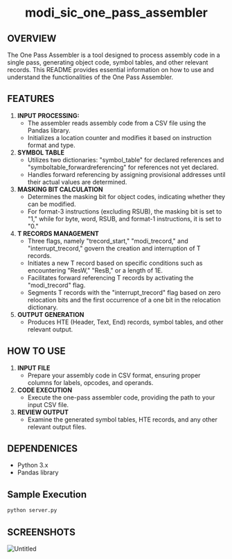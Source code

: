 <h1 align="center">modi_sic_one_pass_assembler</h1>

## OVERVIEW
  The One Pass Assembler is a tool designed to process assembly code in a single pass, generating object code, symbol tables, and other relevant records. This README provides essential information on how to use and understand the functionalities of the One Pass Assembler.

## FEATURES
1. **INPUT PROCESSING:**
    -  The assembler reads assembly code from a CSV file using the Pandas library.
    -  Initializes a location counter and modifies it based on instruction format and type.
2. **SYMBOL TABLE**
    - Utilizes two dictionaries: "symbol_table" for declared references and "symboltable_forwardreferencing" for references not yet declared.
    - Handles forward referencing by assigning provisional addresses until their actual values are determined.
3. **MASKING BIT CALCULATION**
    - Determines the masking bit for object codes, indicating whether they can be modified.
    - For format-3 instructions (excluding RSUB), the masking bit is set to "1," while for byte, word, RSUB, and format-1 instructions, it is set to "0."
4. **T RECORDS MANAGEMENT**
    - Three flags, namely "trecord_start," "modi_trecord," and "interrupt_trecord," govern the creation and interruption of T records.
    - Initiates a new T record based on specific conditions such as encountering "ResW," "ResB," or a length of 1E.
    - Facilitates forward referencing T records by activating the "modi_trecord" flag.
    - Segments T records with the "interrupt_trecord" flag based on zero relocation bits and the first occurrence of a one bit in the relocation dictionary.
5. **OUTPUT GENERATION**
    - Produces HTE (Header, Text, End) records, symbol tables, and other relevant output.

## HOW TO USE

1. **INPUT FILE**
    - Prepare your assembly code in CSV format, ensuring proper columns for labels, opcodes, and operands.
2. **CODE EXECUTION**
    - Execute the one-pass assembler code, providing the path to your input CSV file.
3. **REVIEW OUTPUT**
    - Examine the generated symbol tables, HTE records, and any other relevant output files.

## DEPENDENICES
  - Python 3.x
  - Pandas library

## Sample Execution

```bash
python server.py
```


## SCREENSHOTS

![Untitled](https://github.com/emy-mhmd/modi_sic_one_pass_assembler/assets/113525757/7443b503-b092-4485-8530-ad891ffabe8d)
